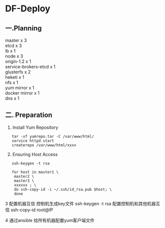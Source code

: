 # DF-Deploy
## 一.Planning
master x 3   
etcd x 3    
lb x 1    
node x 3  
origin-1.2 x 1    
service-brokers-etcd x 1    
glusterfs x 2    
heketi x 1    
nfs x 1    
yum mirror x 1    
docker mirror x 1    
dns x 1     


## 二. Preparation
    
1. Install Yum Repository  
```
   tar -xf yumrepo.tar -C /var/www/html/
   service httpd start
   createrepo /var/www/html/xxxx
```     
2. Ensuring Host Access
```
   ssh-keygen -t rsa
   
   for host in master1 \
    master2 \
    master3 \
    xxxxxx ; \
    do ssh-copy-id -i ~/.ssh/id_rsa.pub $host; \
    done
```     
  3 配置机器互信
     控制机生成key文件 ssh-keygen -t rsa
     配置控制机和其他机器互信  ssh-copy-id root@IP

  4 通过ansible 给所有机器配置yum客户端文件
